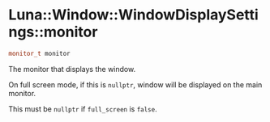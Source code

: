 # Luna::Window::WindowDisplaySettings::monitor

```c++
monitor_t monitor
```

The monitor that displays the window. 

On full screen mode, if this is `nullptr`, window will be displayed on the main monitor.

This must be `nullptr` if `full_screen` is `false`. 

